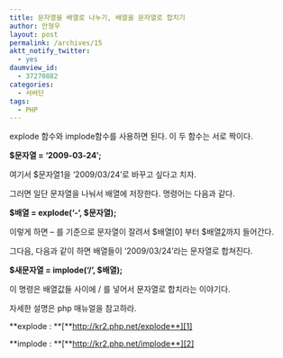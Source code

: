 ```yaml
---
title: 문자열을 배열로 나누기, 배열을 문자열로 합치기
author: 안형우
layout: post
permalink: /archives/15
aktt_notify_twitter:
  - yes
daumview_id:
  - 37270882
categories:
  - 서버단
tags:
  - PHP
---
```

explode 함수와 implode함수를 사용하면 된다. 이 두 함수는 서로 짝이다.

**$문자열 = &#8216;2009-03-24&#8242;;**

여기서 $문자열1을 &#8216;2009/03/24&#8217;로 바꾸고 싶다고 치자.

그러면 일단 문자열을 나눠서 배열에 저장한다. 명령어는 다음과 같다.

**$배열 = explode(&#8216;-&#8216;, $문자열);**

이렇게 하면 &#8211; 를 기준으로 문자열이 잘려서 $배열[0] 부터 $배열[2]까지 들어간다.

그다음, 다음과 같이 하면 배열들이 &#8216;2009/03/24&#8217;라는 문자열로 합쳐진다.

**$새문자열 = implode(&#8216;/&#8217;, $배열);**

이 명령은 배열값들 사이에 / 를 넣어서 문자열로 합치라는 이야기다.

자세한 설명은 php 매뉴얼을 참고하라.

**explode : **[**http://kr2.php.net/explode**][1]

**implode : **[**http://kr2.php.net/implode**][2]

 [1]: http://kr.php.net/explode
 [2]: http://kr.php.net/implode